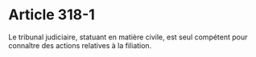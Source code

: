 # Article 318-1

Le tribunal judiciaire, statuant en matière civile, est seul compétent pour connaître des actions relatives à la filiation.
